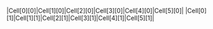 |Cell[0][0]|Cell[1][0]|Cell[2][0]|Cell[3][0]|Cell[4][0]|Cell[5][0]|
|Cell[0][1]|Cell[1][1]|Cell[2][1]|Cell[3][1]|Cell[4][1]|Cell[5][1]|
